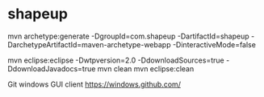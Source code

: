 shapeup
=======

mvn archetype:generate -DgroupId=com.shapeup -DartifactId=shapeup -DarchetypeArtifactId=maven-archetype-webapp -DinteractiveMode=false

mvn eclipse:eclipse -Dwtpversion=2.0 -DdownloadSources=true  -DdownloadJavadocs=true
mvn clean
mvn eclipse:clean

Git windows GUI client
https://windows.github.com/